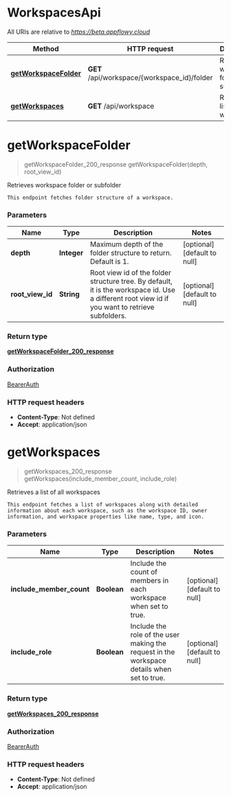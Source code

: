 # WorkspacesApi

All URIs are relative to *https://beta.appflowy.cloud*

| Method | HTTP request | Description |
|------------- | ------------- | -------------|
| [**getWorkspaceFolder**](WorkspacesApi.md#getWorkspaceFolder) | **GET** /api/workspace/{workspace_id}/folder | Retrieves workspace folder or subfolder |
| [**getWorkspaces**](WorkspacesApi.md#getWorkspaces) | **GET** /api/workspace | Retrieves a list of all workspaces |


<a name="getWorkspaceFolder"></a>
# **getWorkspaceFolder**
> getWorkspaceFolder_200_response getWorkspaceFolder(depth, root\_view\_id)

Retrieves workspace folder or subfolder

    This endpoint fetches folder structure of a workspace. 

### Parameters

|Name | Type | Description  | Notes |
|------------- | ------------- | ------------- | -------------|
| **depth** | **Integer**| Maximum depth of the folder structure to return. Default is 1. | [optional] [default to null] |
| **root\_view\_id** | **String**| Root view id of the folder structure tree. By default, it is the workspace id. Use a different root view id if you want to retrieve subfolders. | [optional] [default to null] |

### Return type

[**getWorkspaceFolder_200_response**](../Models/getWorkspaceFolder_200_response.md)

### Authorization

[BearerAuth](../README.md#BearerAuth)

### HTTP request headers

- **Content-Type**: Not defined
- **Accept**: application/json

<a name="getWorkspaces"></a>
# **getWorkspaces**
> getWorkspaces_200_response getWorkspaces(include\_member\_count, include\_role)

Retrieves a list of all workspaces

    This endpoint fetches a list of workspaces along with detailed information about each workspace, such as the workspace ID, owner information, and workspace properties like name, type, and icon. 

### Parameters

|Name | Type | Description  | Notes |
|------------- | ------------- | ------------- | -------------|
| **include\_member\_count** | **Boolean**| Include the count of members in each workspace when set to true. | [optional] [default to null] |
| **include\_role** | **Boolean**| Include the role of the user making the request in the workspace details when set to true. | [optional] [default to null] |

### Return type

[**getWorkspaces_200_response**](../Models/getWorkspaces_200_response.md)

### Authorization

[BearerAuth](../README.md#BearerAuth)

### HTTP request headers

- **Content-Type**: Not defined
- **Accept**: application/json

